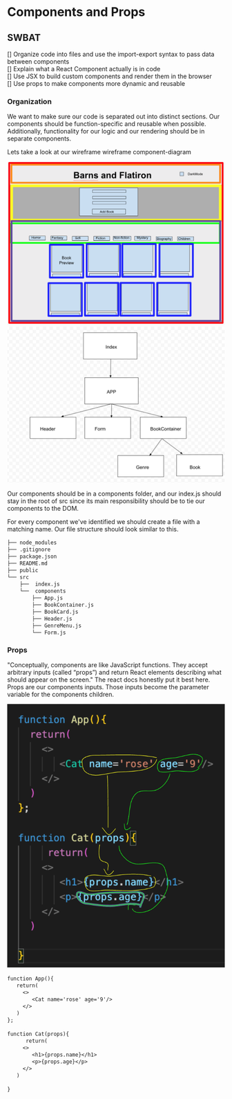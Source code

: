 # Components and Props
## SWBAT
[] Organize code into files and use the import-export syntax to pass data between components  
[] Explain what a React Component actually is in code  
[] Use JSX to build custom components and render them in the browser  
[] Use props to make components more dynamic and reusable  

### Organization
We want to make sure our code is separated out into distinct sections. Our components should be function-specific and reusable when possible. Additionally, functionality for our logic and our rendering should be in separate components.   

Lets take a look at our wireframe wireframe component-diagram   

![wireframe](./assets/wireframe.png)
![component-diagram](./assets/component-diagram.png)

Our components should be in a components folder, and our index.js should stay in the root of src since its main responsibility should be to tie our components to the DOM.

For every component we've identified we should create a file with a matching name. Our file structure should look similar to this.

```
├── node_modules
├── .gitignore
├── package.json
├── README.md
├── public
└── src
    ├──  index.js
    └──  components
        ├── App.js
        ├── BookContainer.js
        ├── BookCard.js
        ├── Header.js
        ├── GenreMenu.js
        └── Form.js
```

### Props
"Conceptually, components are like JavaScript functions. They accept arbitrary inputs (called “props”) and return React elements describing what should appear on the screen." The react docs honestly put it best here. Props are our components inputs. Those inputs become the parameter variable for the components children.

![props](./assets/props.png)

```
function App(){
   return(
     <>
        <Cat name='rose' age='9'/>
     </>
   )
}; 

function Cat(props){
      return(
     <>
        <h1>{props.name}</h1>
        <p>{props.age}</p>
     </>
   )

}
```
